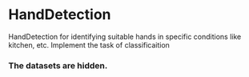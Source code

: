 # HandDetection
 HandDetection for identifying suitable hands in specific conditions like kitchen, etc. Implement the task of classificaition
### The datasets are hidden.
